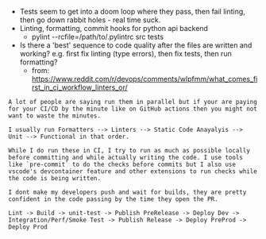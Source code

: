 - Tests seem to get into a doom loop where they pass, then fail linting, then go down rabbit holes - real time suck.
- Linting, formatting, commit hooks for python api backend
	- pylint --rcfile=/path/to/.pylintrc src tests
- Is there a 'best' sequence to code quality after the files are written and working? e.g. first fix linting (type errors), then fix tests, then run formatting?
	- from: https://www.reddit.com/r/devops/comments/wlpfmm/what_comes_first_in_ci_workflow_linters_or/
	  
```
A lot of people are saying run them in parallel but if your are paying for your CI/CD by the minute like on GitHub actions then you might not want to waste the minutes.

I usually run Formatters --> Linters --> Static Code Anayalyis --> Unit --> Functional in that order.

While I do run these in CI, I try to run as much as possible locally before committing and while actually writing the code. I use tools like `pre-commit` to do the checks before commits but I also use vscode's devcontainer feature and other extensions to run checks while the code is being written.

I dont make my developers push and wait for builds, they are pretty confident in the code passing by the time they open the PR.
```

```
Lint -> Build -> unit-test -> Publish PreRelease -> Deploy Dev -> Integration/Perf/Smoke Test -> Publish Release -> Deploy PreProd -> Deploy Prod
```